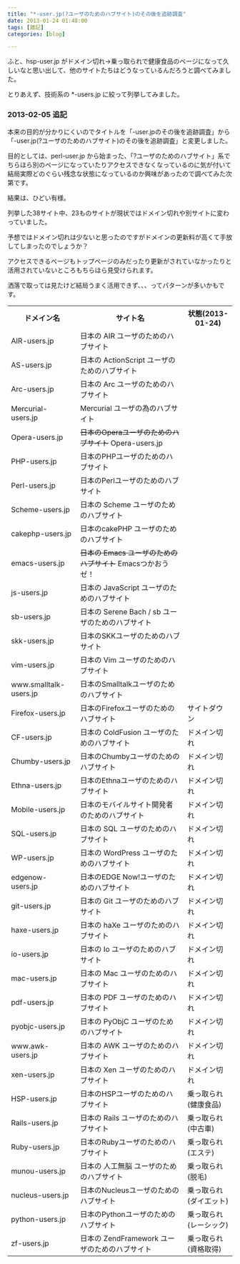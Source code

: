 ```yaml
---
title: "*-user.jp(?ユーザのためのハブサイト)のその後を追跡調査"
date: 2013-01-24 01:48:00
tags: [雑記]
categories: [blog]

---
```


ふと、hsp-user.jp がドメイン切れ→乗っ取られで健康食品のページになって久しいなと思い出して、他のサイトたちはどうなっているんだろうと調べてみました。

とりあえず、技術系の *-users.jp に絞って列挙してみました。

### 2013-02-05 追記

本来の目的が分かりにくいのでタイトルを「-user.jpのその後を追跡調査」から「-user.jp(?ユーザのためのハブサイト)のその後を追跡調査」と変更しました。

目的としては、perl-user.jp から始まった、「?ユーザのためのハブサイト」系でちらほら別のページになっていたりアクセスできなくなっているのに気が付いて結局実際どのぐらい残念な状態になっているのか興味があったので調べてみた次第です。

結果は、ひどい有様。

列挙した38サイト中、23ものサイトが現状ではドメイン切れや別サイトに変わっていました。

予想ではドメイン切れは少ないと思ったのですがドメインの更新料が高くて手放してしまったのでしょうか？

アクセスできるページもトップページのみだったり更新がされていなかったりと活用されていないところもちらほら見受けられます。

洒落で取っては見たけど結局うまく活用できず、、、ってパターンが多いかもです。

<table></tr>
<th>
ドメイン名
</th>
<th>
サイト名
</th>
<th>
状態(2013-01-24)
</th></tr> </tr>
<td>
AIR-users.jp
</td>
<td>
日本の AIR ユーザのためのハブサイト
</td>
<td>
</td></tr> </tr>
<td>
AS-users.jp
</td>
<td>
日本の ActionScript ユーザのためのハブサイト
</td>
<td>
</td></tr> </tr>
<td>
Arc-users.jp
</td>
<td>
日本の Arc ユーザのためのハブサイト
</td>
<td>
</td></tr> </tr>
<td>
Mercurial-users.jp
</td>
<td>
Mercurial ユーザの為のハブサイト
</td>
<td>
</td></tr> </tr>
<td>
Opera-users.jp
</td>
<td>
<del>日本のOperaユーザのためのハブサイト</del> Opera-users.jp
</td>
<td>
</td></tr> </tr>
<td>
PHP-users.jp
</td>
<td>
日本のPHPユーザのためのハブサイト
</td>
<td>
</td></tr> </tr>
<td>
Perl-users.jp
</td>
<td>
日本のPerlユーザのためのハブサイト
</td>
<td>
</td></tr> </tr>
<td>
Scheme-users.jp
</td>
<td>
日本の Scheme ユーザのためのハブサイト
</td>
<td>
</td></tr> </tr>
<td>
cakephp-users.jp
</td>
<td>
日本のcakePHP ユーザのためのハブサイト
</td>
<td>
</td></tr> </tr>
<td>
emacs-users.jp
</td>
<td>
<del>日本の Emacs ユーザのためのハブサイト</del> Emacsつかおうゼ！
</td>
<td>
</td></tr> </tr>
<td>
js-users.jp
</td>
<td>
日本の JavaScript ユーザのためのハブサイト
</td>
<td>
</td></tr> </tr>
<td>
sb-users.jp
</td>
<td>
日本の Serene Bach / sb ユーザのためのハブサイト
</td>
<td>
</td></tr> </tr>
<td>
skk-users.jp
</td>
<td>
日本のSKKユーザのためのハブサイト
</td>
<td>
</td></tr> </tr>
<td>
vim-users.jp
</td>
<td>
日本の Vim ユーザのためのハブサイト
</td>
<td>
</td></tr> </tr>
<td>
www.smalltalk-users.jp
</td>
<td>
日本のSmalltalkユーザのためのハブサイト
</td>
<td>
</td></tr> </tr>
<td>
Firefox-users.jp
</td>
<td>
日本のFirefoxユーザのためのハブサイト
</td>
<td>
サイトダウン
</td></tr> </tr>
<td>
CF-users.jp
</td>
<td>
日本の ColdFusion ユーザのためのハブサイト
</td>
<td>
ドメイン切れ
</td></tr> </tr>
<td>
Chumby-users.jp
</td>
<td>
日本のChumbyユーザのためのハブサイト
</td>
<td>
ドメイン切れ
</td></tr> </tr>
<td>
Ethna-users.jp
</td>
<td>
日本のEthnaユーザのためのハブサイト
</td>
<td>
ドメイン切れ
</td></tr> </tr>
<td>
Mobile-users.jp
</td>
<td>
日本のモバイルサイト開発者のためのハブサイト
</td>
<td>
ドメイン切れ
</td></tr> </tr>
<td>
SQL-users.jp
</td>
<td>
日本の SQL ユーザのためのハブサイト
</td>
<td>
ドメイン切れ
</td></tr> </tr>
<td>
WP-users.jp
</td>
<td>
日本の WordPress ユーザのためのハブサイト
</td>
<td>
ドメイン切れ
</td></tr> </tr>
<td>
edgenow-users.jp
</td>
<td>
日本のEDGE Now!ユーザのためのハブサイト
</td>
<td>
ドメイン切れ
</td></tr> </tr>
<td>
git-users.jp
</td>
<td>
日本の Git ユーザのためのハブサイト
</td>
<td>
ドメイン切れ
</td></tr> </tr>
<td>
haxe-users.jp
</td>
<td>
日本の haXe ユーザのためのハブサイト
</td>
<td>
ドメイン切れ
</td></tr> </tr>
<td>
io-users.jp
</td>
<td>
日本の Io ユーザのためのハブサイト
</td>
<td>
ドメイン切れ
</td></tr> </tr>
<td>
mac-users.jp
</td>
<td>
日本の Mac ユーザのためのハブサイト
</td>
<td>
ドメイン切れ
</td></tr> </tr>
<td>
pdf-users.jp
</td>
<td>
日本の PDF ユーザのためのハブサイト
</td>
<td>
ドメイン切れ
</td></tr> </tr>
<td>
pyobjc-users.jp
</td>
<td>
日本の PyObjC ユーザのためのハブサイト
</td>
<td>
ドメイン切れ
</td></tr> </tr>
<td>
www.awk-users.jp
</td>
<td>
日本の AWK ユーザのためのハブサイト
</td>
<td>
ドメイン切れ
</td></tr> </tr>
<td>
xen-users.jp
</td>
<td>
日本の Xen ユーザのためのハブサイト
</td>
<td>
ドメイン切れ
</td></tr> </tr>
<td>
HSP-users.jp
</td>
<td>
日本のHSPユーザのためのハブサイト
</td>
<td>
乗っ取られ(健康食品)
</td></tr> </tr>
<td>
Rails-users.jp
</td>
<td>
日本の Rails ユーザのためのハブサイト
</td>
<td>
乗っ取られ(中古車)
</td></tr> </tr>
<td>
Ruby-users.jp
</td>
<td>
日本のRubyユーザのためのハブサイト
</td>
<td>
乗っ取られ(エステ)
</td></tr> </tr>
<td>
munou-users.jp
</td>
<td>
日本の 人工無脳 ユーザのためのハブサイト
</td>
<td>
乗っ取られ(脱毛)
</td></tr> </tr>
<td>
nucleus-users.jp
</td>
<td>
日本のNucleusユーザのためのハブサイト
</td>
<td>
乗っ取られ(ダイエット)
</td></tr> </tr>
<td>
python-users.jp
</td>
<td>
日本のPythonユーザのためのハブサイト
</td>
<td>
乗っ取られ(レーシック)
</td></tr> </tr>
<td>
zf-users.jp
</td>
<td>
日本の ZendFramework ユーザのためのハブサイト
</td>
<td>
乗っ取られ(資格取得)
</td></tr>
</table>
